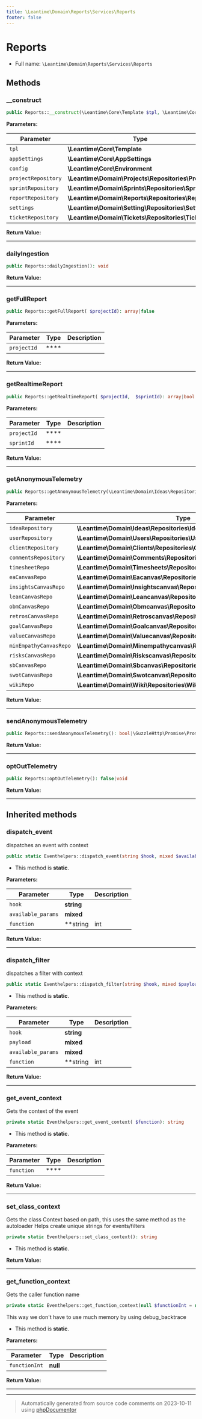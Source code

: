 ```yaml
---
title: \Leantime\Domain\Reports\Services\Reports
footer: false
---
```


# Reports





* Full name: `\Leantime\Domain\Reports\Services\Reports`



## Methods

### __construct



```php
public Reports::__construct(\Leantime\Core\Template $tpl, \Leantime\Core\AppSettings $appSettings, \Leantime\Core\Environment $config, \Leantime\Domain\Projects\Repositories\Projects $projectRepository, \Leantime\Domain\Sprints\Repositories\Sprints $sprintRepository, \Leantime\Domain\Reports\Repositories\Reports $reportRepository, \Leantime\Domain\Setting\Repositories\Setting $settings, \Leantime\Domain\Tickets\Repositories\Tickets $ticketRepository): mixed
```








**Parameters:**

| Parameter | Type | Description |
|-----------|------|-------------|
| `tpl` | **\Leantime\Core\Template** |  |
| `appSettings` | **\Leantime\Core\AppSettings** |  |
| `config` | **\Leantime\Core\Environment** |  |
| `projectRepository` | **\Leantime\Domain\Projects\Repositories\Projects** |  |
| `sprintRepository` | **\Leantime\Domain\Sprints\Repositories\Sprints** |  |
| `reportRepository` | **\Leantime\Domain\Reports\Repositories\Reports** |  |
| `settings` | **\Leantime\Domain\Setting\Repositories\Setting** |  |
| `ticketRepository` | **\Leantime\Domain\Tickets\Repositories\Tickets** |  |


**Return Value:**





---
### dailyIngestion



```php
public Reports::dailyIngestion(): void
```









**Return Value:**





---
### getFullReport



```php
public Reports::getFullReport( $projectId): array|false
```








**Parameters:**

| Parameter | Type | Description |
|-----------|------|-------------|
| `projectId` | **** |  |


**Return Value:**





---
### getRealtimeReport



```php
public Reports::getRealtimeReport( $projectId,  $sprintId): array|bool
```








**Parameters:**

| Parameter | Type | Description |
|-----------|------|-------------|
| `projectId` | **** |  |
| `sprintId` | **** |  |


**Return Value:**





---
### getAnonymousTelemetry



```php
public Reports::getAnonymousTelemetry(\Leantime\Domain\Ideas\Repositories\Ideas $ideaRepository, \Leantime\Domain\Users\Repositories\Users $userRepository, \Leantime\Domain\Clients\Repositories\Clients $clientRepository, \Leantime\Domain\Comments\Repositories\Comments $commentsRepository, \Leantime\Domain\Timesheets\Repositories\Timesheets $timesheetRepo, \Leantime\Domain\Eacanvas\Repositories\Eacanvas $eaCanvasRepo, \Leantime\Domain\Insightscanvas\Repositories\Insightscanvas $insightsCanvasRepo, \Leantime\Domain\Leancanvas\Repositories\Leancanvas $leanCanvasRepo, \Leantime\Domain\Obmcanvas\Repositories\Obmcanvas $obmCanvasRepo, \Leantime\Domain\Retroscanvas\Repositories\Retroscanvas $retrosCanvasRepo, \Leantime\Domain\Goalcanvas\Repositories\Goalcanvas $goalCanvasRepo, \Leantime\Domain\Valuecanvas\Repositories\Valuecanvas $valueCanvasRepo, \Leantime\Domain\Minempathycanvas\Repositories\Minempathycanvas $minEmpathyCanvasRepo, \Leantime\Domain\Riskscanvas\Repositories\Riskscanvas $risksCanvasRepo, \Leantime\Domain\Sbcanvas\Repositories\Sbcanvas $sbCanvasRepo, \Leantime\Domain\Swotcanvas\Repositories\Swotcanvas $swotCanvasRepo, \Leantime\Domain\Wiki\Repositories\Wiki $wikiRepo): array
```








**Parameters:**

| Parameter | Type | Description |
|-----------|------|-------------|
| `ideaRepository` | **\Leantime\Domain\Ideas\Repositories\Ideas** |  |
| `userRepository` | **\Leantime\Domain\Users\Repositories\Users** |  |
| `clientRepository` | **\Leantime\Domain\Clients\Repositories\Clients** |  |
| `commentsRepository` | **\Leantime\Domain\Comments\Repositories\Comments** |  |
| `timesheetRepo` | **\Leantime\Domain\Timesheets\Repositories\Timesheets** |  |
| `eaCanvasRepo` | **\Leantime\Domain\Eacanvas\Repositories\Eacanvas** |  |
| `insightsCanvasRepo` | **\Leantime\Domain\Insightscanvas\Repositories\Insightscanvas** |  |
| `leanCanvasRepo` | **\Leantime\Domain\Leancanvas\Repositories\Leancanvas** |  |
| `obmCanvasRepo` | **\Leantime\Domain\Obmcanvas\Repositories\Obmcanvas** |  |
| `retrosCanvasRepo` | **\Leantime\Domain\Retroscanvas\Repositories\Retroscanvas** |  |
| `goalCanvasRepo` | **\Leantime\Domain\Goalcanvas\Repositories\Goalcanvas** |  |
| `valueCanvasRepo` | **\Leantime\Domain\Valuecanvas\Repositories\Valuecanvas** |  |
| `minEmpathyCanvasRepo` | **\Leantime\Domain\Minempathycanvas\Repositories\Minempathycanvas** |  |
| `risksCanvasRepo` | **\Leantime\Domain\Riskscanvas\Repositories\Riskscanvas** |  |
| `sbCanvasRepo` | **\Leantime\Domain\Sbcanvas\Repositories\Sbcanvas** |  |
| `swotCanvasRepo` | **\Leantime\Domain\Swotcanvas\Repositories\Swotcanvas** |  |
| `wikiRepo` | **\Leantime\Domain\Wiki\Repositories\Wiki** |  |


**Return Value:**





---
### sendAnonymousTelemetry



```php
public Reports::sendAnonymousTelemetry(): bool|\GuzzleHttp\Promise\PromiseInterface
```









**Return Value:**





---
### optOutTelemetry



```php
public Reports::optOutTelemetry(): false|void
```









**Return Value:**





---


## Inherited methods

### dispatch_event

dispatches an event with context

```php
public static Eventhelpers::dispatch_event(string $hook, mixed $available_params = [], string|int|null $function = null): void
```



* This method is **static**.




**Parameters:**

| Parameter | Type | Description |
|-----------|------|-------------|
| `hook` | **string** |  |
| `available_params` | **mixed** |  |
| `function` | **string|int|null** |  |


**Return Value:**





---
### dispatch_filter

dispatches a filter with context

```php
public static Eventhelpers::dispatch_filter(string $hook, mixed $payload, mixed $available_params = [], string|int|null $function = null): mixed
```



* This method is **static**.




**Parameters:**

| Parameter | Type | Description |
|-----------|------|-------------|
| `hook` | **string** |  |
| `payload` | **mixed** |  |
| `available_params` | **mixed** |  |
| `function` | **string|int|null** |  |


**Return Value:**





---
### get_event_context

Gets the context of the event

```php
private static Eventhelpers::get_event_context( $function): string
```



* This method is **static**.




**Parameters:**

| Parameter | Type | Description |
|-----------|------|-------------|
| `function` | **** |  |


**Return Value:**





---
### set_class_context

Gets the class Context based on path, this uses the same method as the autoloader
Helps create unique strings for events/filters

```php
private static Eventhelpers::set_class_context(): string
```



* This method is **static**.





**Return Value:**





---
### get_function_context

Gets the caller function name

```php
private static Eventhelpers::get_function_context(null $functionInt = null): string
```

This way we don't have to use much memory by using debug_backtrace

* This method is **static**.




**Parameters:**

| Parameter | Type | Description |
|-----------|------|-------------|
| `functionInt` | **null** |  |


**Return Value:**





---


---
> Automatically generated from source code comments on 2023-10-11 using [phpDocumentor](http://www.phpdoc.org/)

